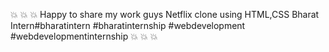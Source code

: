 💥 💥 💥 Happy to share my work guys Netflix clone using HTML,CSS
Bharat Intern#bharatintern #bharatinternship #webdevelopment #webdevelopmentinternship 💥 💥 💥

